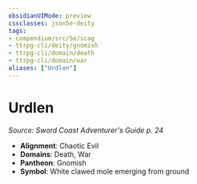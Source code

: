 ```yaml
---
obsidianUIMode: preview
cssclasses: json5e-deity
tags:
- compendium/src/5e/scag
- ttrpg-cli/deity/gnomish
- ttrpg-cli/domain/death
- ttrpg-cli/domain/war
aliases: ["Urdlen"]
---
```

# Urdlen
*Source: Sword Coast Adventurer's Guide p. 24* 

- **Alignment**: Chaotic Evil
- **Domains**: Death, War
- **Pantheon**: Gnomish
- **Symbol**: White clawed mole emerging from ground